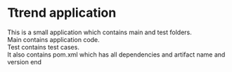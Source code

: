 # Ttrend application

This is a small application which contains main and test folders.  
Main contains application code.  
Test contains test cases.  
It also contains pom.xml which has all dependencies and artifact name and version
end
